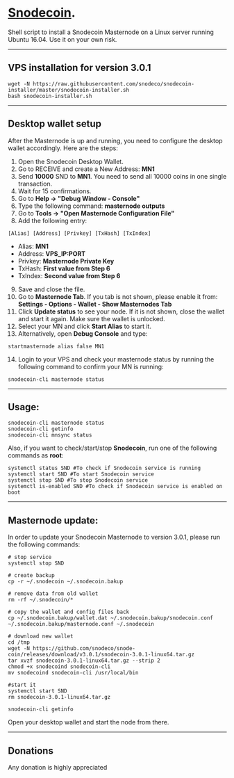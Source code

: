 # [Snodecoin](https://snode.co).  

Shell script to install a Snodecoin Masternode on a Linux server running Ubuntu 16.04. Use it on your own risk.
***

## VPS installation for version **3.0.1**
```
wget -N https://raw.githubusercontent.com/snodeco/snodecoin-installer/master/snodecoin-installer.sh
bash snodecoin-installer.sh
```
***

## Desktop wallet setup

After the Masternode is up and running, you need to configure the desktop wallet accordingly. Here are the steps:
1. Open the Snodecoin Desktop Wallet.
2. Go to RECEIVE and create a New Address: **MN1**
3. Send **10000** SND to **MN1**. You need to send all 10000 coins in one single transaction.
4. Wait for 15 confirmations.
5. Go to **Help -> "Debug Window - Console"**
6. Type the following command: **masternode outputs**
7. Go to  **Tools -> "Open Masternode Configuration File"**
8. Add the following entry:
```
[Alias] [Address] [Privkey] [TxHash] [TxIndex]
```
* Alias: **MN1**
* Address: **VPS_IP:PORT**
* Privkey: **Masternode Private Key**
* TxHash: **First value from Step 6**
* TxIndex:  **Second value from Step 6**
9. Save and close the file.
10. Go to **Masternode Tab**. If you tab is not shown, please enable it from: **Settings - Options - Wallet - Show Masternodes Tab**
11. Click **Update status** to see your node. If it is not shown, close the wallet and start it again. Make sure the wallet is unlocked.
12. Select your MN and click **Start Alias** to start it.
13. Alternatively, open **Debug Console** and type:
```
startmasternode alias false MN1
```
14. Login to your VPS and check your masternode status by running the following command to confirm your MN is running:
```
snodecoin-cli masternode status
```
***

## Usage:
```
snodecoin-cli masternode status
snodecoin-cli getinfo
snodecoin-cli mnsync status
```
Also, if you want to check/start/stop **Snodecoin**, run one of the following commands as **root**:

```
systemctl status SND #To check if Snodecoin service is running
systemctl start SND #To start Snodecoin service
systemctl stop SND #To stop Snodecoin service
systemctl is-enabled SND #To check if Snodecoin service is enabled on boot
```
***

## Masternode update:
In order to update your Snodecoin Masternode to version 3.0.1, please run the following commands:
```
# stop service
systemctl stop SND

# create backup
cp -r ~/.snodecoin ~/.snodecoin.bakup

# remove data from old wallet
rm -rf ~/.snodecoin/*

# copy the wallet and config files back
cp ~/.snodecoin.bakup/wallet.dat ~/.snodecoin.bakup/snodecoin.conf ~/.snodecoin.bakup/masternode.conf ~/.snodecoin

# download new wallet 
cd /tmp
wget -N https://github.com/snodeco/snode-coin/releases/download/v3.0.1/snodecoin-3.0.1-linux64.tar.gz
tar xvzf snodecoin-3.0.1-linux64.tar.gz --strip 2
chmod +x snodecoind snodecoin-cli
mv snodecoind snodecoin-cli /usr/local/bin

#start it
systemctl start SND
rm snodecoin-3.0.1-linux64.tar.gz

snodecoin-cli getinfo
```
Open your desktop wallet and start the node from there.
***

## Donations
Any donation is highly appreciated


